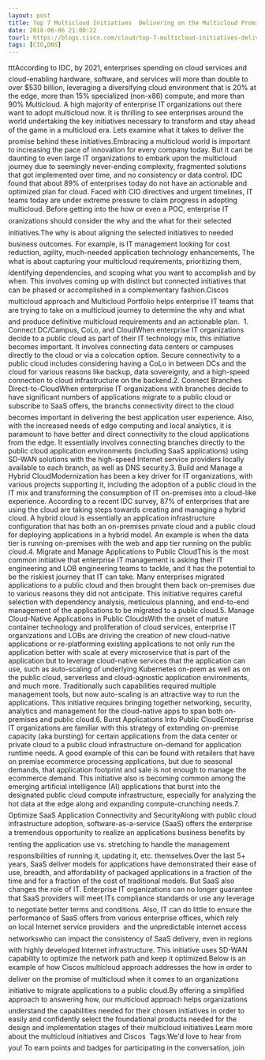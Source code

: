 ```yaml
---
layout: post
title: Top 7 Multicloud Initiatives  Delivering on the Multicloud Promise
date: 2018-06-06 21:00:22
tourl: https://blogs.cisco.com/cloud/top-7-multicloud-initiatives-delivering-on-the-multicloud-promise
tags: [CIO,DNS]
---
```

tttAccording to IDC, by 2021, enterprises spending on cloud services and cloud-enabling hardware, software, and services will more than double to over $530 billion, leveraging a diversifying cloud environment that is 20% at the edge, more than 15% specialized (non-x86) compute, and more than 90% Multicloud. A high majority of enterprise IT organizations out there want to adopt multicloud now. It is thrilling to see enterprises around the world undertaking the key initiatives necessary to transform and stay ahead of the game in a multicloud era. Lets examine what it takes to deliver the promise behind these initiatives.Embracing a multicloud world is important to increasing the pace of innovation for every company today. But it can be daunting to even large IT organizations to embark upon the multicloud journey due to seemingly never-ending complexity, fragmented solutions that got implemented over time, and no consistency or data control. IDC found that about 89% of enterprises today do not have an actionable and optimized plan for cloud. Faced with CIO directives and urgent timelines, IT teams today are under extreme pressure to claim progress in adopting multicloud. Before getting into the how or even a POC, enterprise IT oranizations should consider the why and the what for their selected initiatives.The why is about aligning the selected initiatives to needed business outcomes. For example, is IT management looking for cost reduction, agility, much-needed application technology enhancements, The what is about capturing your multicloud requirements, prioritizing them, identifying dependencies, and scoping what you want to accomplish and by when. This involves coming up with distinct but connected initiatives that can be phased or accomplished in a complementary fashion.Ciscos multicloud approach and Multicloud Portfolio helps enterprise IT teams that are trying to take on a multicloud journey to determine the why and what and produce definitive multicloud requirements and an actionable plan.  1. Connect DC/Campus, CoLo, and CloudWhen enterprise IT organizations decide to a public cloud as part of their IT technology mix, this initiative becomes important. It involves connecting data centers or campuses directly to the cloud or via a colocation option. Secure connectivity to a public cloud includes considering having a CoLo in between DCs and the cloud for various reasons like backup, data sovereignty, and a high-speed connection to cloud infrastructure on the backend.2. Connect Branches Direct-to-CloudWhen enterprise IT organizations with branches decide to have significant numbers of applications migrate to a public cloud or subscribe to SaaS offers, the branchs connectivity direct to the cloud becomes important in delivering the best application user experience. Also, with the increased needs of edge computing and local analytics, it is paramount to have better and direct connectivity to the cloud applications from the edge. It essentially involves connecting branches directly to the public cloud application environments (including SaaS applications) using SD-WAN solutions with the high-speed Internet service providers locally available to each branch, as well as DNS security.3. Build and Manage a Hybrid CloudModernization has been a key driver for IT organizations, with various projects supporting it, including the adoption of a public cloud in the IT mix and transforming the consumption of IT on-premises into a cloud-like experience. According to a recent IDC survey, 87% of enterprises that are using the cloud are taking steps towards creating and managing a hybrid cloud. A hybrid cloud is essentially an application infrastructure configuration that has both an on-premises private cloud and a public cloud for deploying applications in a hybrid model. An example is when the data tier is running on-premises with the web and app tier running on the public cloud.4. Migrate and Manage Applications to Public CloudThis is the most common initiative that enterprise IT management is asking their IT engineering and LOB engineering teams to tackle, and it has the potential to be the riskiest journey that IT can take. Many enterprises migrated applications to a public cloud and then brought them back on-premises due to various reasons they did not anticipate. This initiative requires careful selection with dependency analysis, meticulous planning, and end-to-end management of the applications to be migrated to a public cloud.5. Manage Cloud-Native Applications in Public CloudsWith the onset of mature container technology and proliferation of cloud services, enterprise IT organizations and LOBs are driving the creation of new cloud-native applications or re-platforming existing applications to not only run the application better with scale at every microservice that is part of the application but to leverage cloud-native services that the application can use, such as auto-scaling of underlying Kubernetes on-prem as well as on the public cloud, serverless and cloud-agnostic application environments, and much more. Traditionally such capabilities required multiple management tools, but now auto-scaling is an attractive way to run the applications. This initiative requires bringing together networking, security, analytics and management for the cloud-native apps to span both on-premises and public cloud.6. Burst Applications Into Public CloudEnterprise IT organizations are familiar with this strategy of extending on-premise capacity (aka bursting) for certain applications from the data center or private cloud to a public cloud infrastructure on-demand for application runtime needs. A good example of this can be found with retailers that have on premise ecommerce processing applications, but due to seasonal demands, that application footprint and sale is not enough to manage the ecommerce demand. This initiative also is becoming common among the emerging artificial intelligence (AI) applications that burst into the designated public cloud compute infrastructure, especially for analyzing the hot data at the edge along and expanding compute-crunching needs.7. Optimize SaaS Application Connectivity and SecurityAlong with public cloud infrastructure adoption, software-as-a-service (SaaS) offers the enterprise a tremendous opportunity to realize an applications business benefits by renting the application use vs. stretching to handle the management responsibilities of running it, updating it, etc. themselves.Over the last 5+ years, SaaS deliver models for applications have demonstrated their ease of use, breadth, and affordability of packaged applications in a fraction of the time and for a fraction of the cost of traditional models. But SaaS also changes the role of IT. Enterprise IT organizations can no longer guarantee that SaaS providers will meet ITs compliance standards or use any leverage to negotiate better terms and conditions. Also, IT can do little to ensure the performance of SaaS offers from various enterprise offices, which rely on local Internet service providers  and the unpredictable internet access networkswho can impact the consistency of SaaS delivery, even in regions with highly developed Internet infrastructure. This initiative uses SD-WAN capability to optimize the network path and keep it optimized.Below is an example of how Ciscos multicloud approach addresses the how in order to deliver on the promise of multicloud when it comes to an organizations initiative to migrate applications to a public cloud.By offering a simplified approach to answering how, our multicloud approach helps organizations understand the capabilities needed for their chosen initiatives in order to easily and confidently select the foundational products needed for the design and implementation stages of their multicloud initiatives.Learn more about the multicloud initiatives and Ciscos  Tags:We'd love to hear from you! To earn points and badges for participating in the conversation, join 
